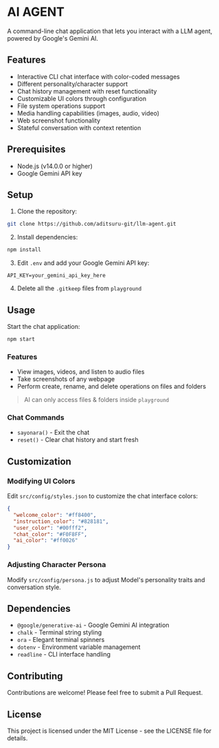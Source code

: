 # AI AGENT

A command-line chat application that lets you interact with a LLM agent, powered by Google's Gemini AI.

## Features

- Interactive CLI chat interface with color-coded messages
- Different personality/character support
- Chat history management with reset functionality
- Customizable UI colors through configuration
- File system operations support
- Media handling capabilities (images, audio, video)
- Web screenshot functionality
- Stateful conversation with context retention

## Prerequisites

- Node.js (v14.0.0 or higher)
- Google Gemini API key

## Setup

1. Clone the repository:

```bash
git clone https://github.com/aditsuru-git/llm-agent.git
```

2. Install dependencies:

```bash
npm install
```

3. Edit `.env` and add your Google Gemini API key:

```
API_KEY=your_gemini_api_key_here
```

4. Delete all the `.gitkeep` files from `playground`

## Usage

Start the chat application:

```bash
npm start
```

### Features

- View images, videos, and listen to audio files
- Take screenshots of any webpage
- Perform create, rename, and delete operations on files and folders

> AI can only access files & folders inside `playground`

### Chat Commands

- `sayonara()` - Exit the chat
- `reset()` - Clear chat history and start fresh

## Customization

### Modifying UI Colors

Edit `src/config/styles.json` to customize the chat interface colors:

```json
{
  "welcome_color": "#ff8400",
  "instruction_color": "#828181",
  "user_color": "#00fff2",
  "chat_color": "#F0F8FF",
  "ai_color": "#ff0026"
}
```

### Adjusting Character Persona

Modify `src/config/persona.js` to adjust Model's personality traits and conversation style.

## Dependencies

- `@google/generative-ai` - Google Gemini AI integration
- `chalk` - Terminal string styling
- `ora` - Elegant terminal spinners
- `dotenv` - Environment variable management
- `readline` - CLI interface handling

## Contributing

Contributions are welcome! Please feel free to submit a Pull Request.

## License

This project is licensed under the MIT License - see the LICENSE file for details.
